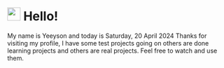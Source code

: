  <h1>
    <img src="https://emojis.slackmojis.com/emojis/images/1643510097/45343/hi.gif?1643510097" width="30"/> 
    Hello!
 </h1>
 <p>
    My name is Yeeyson and today is Saturday, 20 April 2024
    Thanks for visiting my profile, I have some test projects going on others are done learning projects and others are real projects.
    Feel free to watch and use them.
 </p>